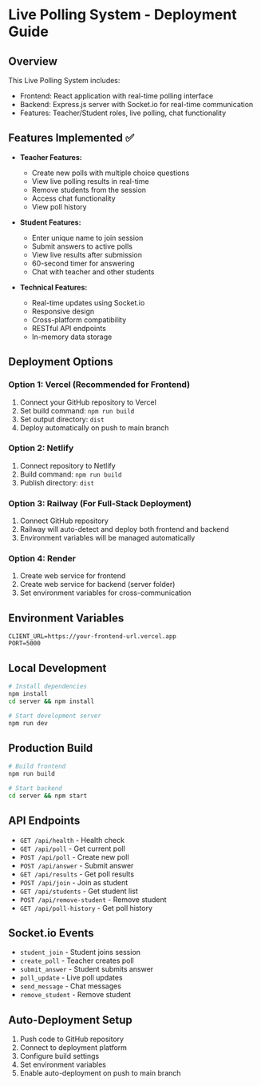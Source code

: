 # Live Polling System - Deployment Guide

## Overview
This Live Polling System includes:
- Frontend: React application with real-time polling interface
- Backend: Express.js server with Socket.io for real-time communication
- Features: Teacher/Student roles, live polling, chat functionality

## Features Implemented ✅
- **Teacher Features:**
  - Create new polls with multiple choice questions
  - View live polling results in real-time
  - Remove students from the session
  - Access chat functionality
  - View poll history

- **Student Features:**
  - Enter unique name to join session
  - Submit answers to active polls
  - View live results after submission
  - 60-second timer for answering
  - Chat with teacher and other students

- **Technical Features:**
  - Real-time updates using Socket.io
  - Responsive design
  - Cross-platform compatibility
  - RESTful API endpoints
  - In-memory data storage

## Deployment Options

### Option 1: Vercel (Recommended for Frontend)
1. Connect your GitHub repository to Vercel
2. Set build command: `npm run build`
3. Set output directory: `dist`
4. Deploy automatically on push to main branch

### Option 2: Netlify
1. Connect repository to Netlify
2. Build command: `npm run build`
3. Publish directory: `dist`

### Option 3: Railway (For Full-Stack Deployment)
1. Connect GitHub repository
2. Railway will auto-detect and deploy both frontend and backend
3. Environment variables will be managed automatically

### Option 4: Render
1. Create web service for frontend
2. Create web service for backend (server folder)
3. Set environment variables for cross-communication

## Environment Variables
```
CLIENT_URL=https://your-frontend-url.vercel.app
PORT=5000
```

## Local Development
```bash
# Install dependencies
npm install
cd server && npm install

# Start development server
npm run dev
```

## Production Build
```bash
# Build frontend
npm run build

# Start backend
cd server && npm start
```

## API Endpoints
- `GET /api/health` - Health check
- `GET /api/poll` - Get current poll
- `POST /api/poll` - Create new poll
- `POST /api/answer` - Submit answer
- `GET /api/results` - Get poll results
- `POST /api/join` - Join as student
- `GET /api/students` - Get student list
- `POST /api/remove-student` - Remove student
- `GET /api/poll-history` - Get poll history

## Socket.io Events
- `student_join` - Student joins session
- `create_poll` - Teacher creates poll
- `submit_answer` - Student submits answer
- `poll_update` - Live poll updates
- `send_message` - Chat messages
- `remove_student` - Remove student

## Auto-Deployment Setup
1. Push code to GitHub repository
2. Connect to deployment platform
3. Configure build settings
4. Set environment variables
5. Enable auto-deployment on push to main branch
